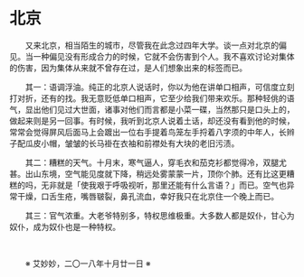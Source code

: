 # 北京

&emsp;&emsp;又来北京，相当陌生的城市，尽管我在此念过四年大学。谈一点对北京的偏见。当一种偏见没有形成合力的时候，它就不会伤害到个人。我不喜欢讨论对集体的伤害，因为集体从来就不曾存在过，是人们想象出来的标签而已。

&emsp;&emsp;其一：语调浮油。纯正的北京人说话时，你以为他在讲单口相声，可信度立刻打对折，还有的找。我无意贬低单口相声，它至少给我们带来欢乐。那种轻佻的语气，显出他们见过大世面，诸事对他们而言都是小菜一碟，当然那只是口头上的，做起来则是另一回事。有时候，我听到北京人说着土话，却还没有看到他的时候，常常会觉得屏风后面马上会踱出一位右手提着鸟笼左手捋着八字须的中年人，长辫子配瓜皮小帽，皱皱的长马褂在衣袖和前襟处有大块的老旧污渍。

&emsp;&emsp;其二：糟糕的天气。十月末，寒气逼人，穿毛衣和茄克衫都觉得冷，双腿尤甚。出山东境，空气能见度就下降，稍远处雾蒙蒙一片，顶你个肺。还有比这更糟糕的吗，无非就是「使我艰于呼吸视听，那里还能有什么言语？」而已。空气也异常干燥，口舌生疮，嘴唇皲裂，鼻孔流血，幸好我只在北京住一个晚上而已。

&emsp;&emsp;其三：官气浓重。大老爷特别多，特权思维极重。大多数人都是奴仆，甘心为奴仆，成为奴仆也是一种特权。

&emsp;&emsp;

&emsp;&emsp;※ 艾妙妙，二〇一八年十月廿一日 ※